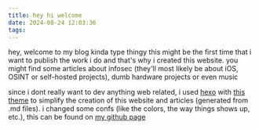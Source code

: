 ```yaml
---
title: hey hi welcome
date: 2024-08-24 12:03:36
tags:
---
```


hey, welcome to my blog kinda type thingy
this might be the first time that i want to publish the work i do and that's why i created this website. you might find some articles about infosec (they'll most likely be about iOS, OSINT or self-hosted projects), dumb hardware projects or even music

since i dont really want to dev anything web related, i used [hexo](https://hexo.io/) with [this theme](https://github.com/probberechts/hexo-theme-cactus) to simplify the creation of this website and articles (generated from .md files). i changed some confs (like the colors, the way things shows up, etc.), this can be found on [my github page](https://github.com/Enailis)